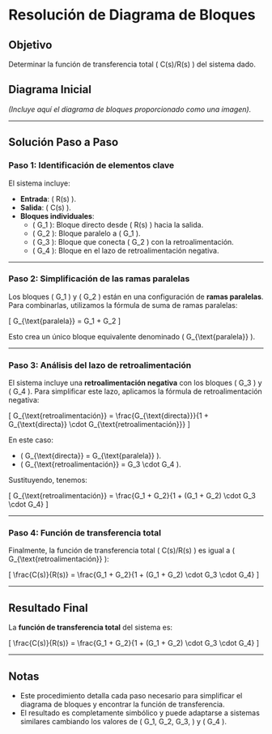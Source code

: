 # Resolución de Diagrama de Bloques

## Objetivo
Determinar la función de transferencia total \( C(s)/R(s) \) del sistema dado.

## Diagrama Inicial
*(Incluye aquí el diagrama de bloques proporcionado como una imagen).*

---

## Solución Paso a Paso

### Paso 1: Identificación de elementos clave
El sistema incluye:
- **Entrada**: \( R(s) \).
- **Salida**: \( C(s) \).
- **Bloques individuales**:
  - \( G_1 \): Bloque directo desde \( R(s) \) hacia la salida.
  - \( G_2 \): Bloque paralelo a \( G_1 \).
  - \( G_3 \): Bloque que conecta \( G_2 \) con la retroalimentación.
  - \( G_4 \): Bloque en el lazo de retroalimentación negativa.

---

### Paso 2: Simplificación de las ramas paralelas
Los bloques \( G_1 \) y \( G_2 \) están en una configuración de **ramas paralelas**. Para combinarlas, utilizamos la fórmula de suma de ramas paralelas:

\[
G_{\text{paralela}} = G_1 + G_2
\]

Esto crea un único bloque equivalente denominado \( G_{\text{paralela}} \).

---

### Paso 3: Análisis del lazo de retroalimentación
El sistema incluye una **retroalimentación negativa** con los bloques \( G_3 \) y \( G_4 \). Para simplificar este lazo, aplicamos la fórmula de retroalimentación negativa:

\[
G_{\text{retroalimentación}} = \frac{G_{\text{directa}}}{1 + G_{\text{directa}} \cdot G_{\text{retroalimentación}}}
\]

En este caso:
- \( G_{\text{directa}} = G_{\text{paralela}} \).
- \( G_{\text{retroalimentación}} = G_3 \cdot G_4 \).

Sustituyendo, tenemos:

\[
G_{\text{retroalimentación}} = \frac{G_1 + G_2}{1 + (G_1 + G_2) \cdot G_3 \cdot G_4}
\]

---

### Paso 4: Función de transferencia total
Finalmente, la función de transferencia total \( C(s)/R(s) \) es igual a \( G_{\text{retroalimentación}} \):

\[
\frac{C(s)}{R(s)} = \frac{G_1 + G_2}{1 + (G_1 + G_2) \cdot G_3 \cdot G_4}
\]

---

## Resultado Final
La **función de transferencia total** del sistema es:

\[
\frac{C(s)}{R(s)} = \frac{G_1 + G_2}{1 + (G_1 + G_2) \cdot G_3 \cdot G_4}
\]

---

## Notas
- Este procedimiento detalla cada paso necesario para simplificar el diagrama de bloques y encontrar la función de transferencia.
- El resultado es completamente simbólico y puede adaptarse a sistemas similares cambiando los valores de \( G_1, G_2, G_3, \) y \( G_4 \).

